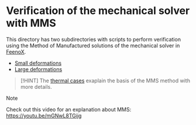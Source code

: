 # Verification of the mechanical solver with MMS

This directory has two subdirectories with scripts to perform verification using the Method of Manufactured solutions of the mechanical solver in [FeenoX](https://www.seamplex.com/feenox).

 * [Small deformations](sdef)
 * [Large deformations](ldef)

> [!HINT]
> The [thermal cases](../mechanical) exaplain the basis of the MMS method with more details.

> [!NOTE]
> Check out this video for an explanation about MMS: <https://youtu.be/mGNwL8TGijg>
